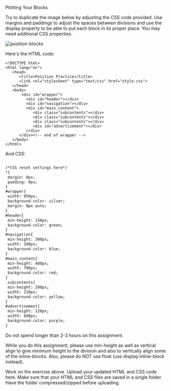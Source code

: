 Plotting Your Blocks


Try to duplicate the image below by adjusting the CSS code provided. Use margins and paddings to adjust the spaces between divisions and use the display property to be able to put each block in its proper place. You may need additional CSS properties.

![position-blocks](https://user-images.githubusercontent.com/58928470/111057921-9d5b5700-8493-11eb-8c75-ea3f110ff293.png)


Here's the HTML code:
```hmtl
<!DOCTYPE html>
<html lang="en">
   <head>
      <title>Position Practice</title>
      <link rel="stylesheet" type="text/css" href="style.css">
   </head>
   <body>
       <div id="wrapper">
         <div id="header"></div>
         <div id="navigation"></div>
         <div id="main_content">
            <div class="subcontents"></div>
            <div class="subcontents"></div>
            <div class="subcontents"></div>
            <div id="advertisement"></div>
         </div>
      </div><!-- end of wrapper -->
   </body>
</html>
```

And CSS:
```html

/*CSS reset settings here*/
*{ 
 margin: 0px;
 padding: 0px;
}
#wrapper{
 width: 950px;
 background-color: silver;
 margin: 0px auto;
}
#header{
 min-height: 150px;
 background-color: green;
}
#navigation{
 min-height: 300px;
 width: 200px;
 background-color: blue;
}
#main_content{
 min-height: 400px;
 width: 700px;
 background-color: red;
}
.subcontents{
 min-height: 200px;
 width: 210px;
 background-color: yellow;
}
#advertisement{
 min-height: 120px;
 width: 660px;
 background-color: purple;
}
```

Do not spend longer than 2-3 hours on this assignment. 

While you do this assignment, please use min-height as well as vertical align to give minimum height to the division and also to vertically align some of the inline-blocks.  Also, please do NOT use float (use display:inline-block instead).

 Work on the exercise above.  Upload your updated HTML and CSS code here. Make sure that your HTML and CSS files are saved in a single folder. Have the folder compressed/zipped before uploading.
